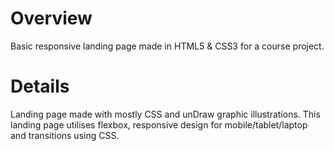 # Overview
Basic responsive landing page made in HTML5 & CSS3 for a course project.

# Details
Landing page made with mostly CSS and unDraw graphic illustrations. This landing page utilises flexbox, responsive design for mobile/tablet/laptop and transitions using CSS. 
